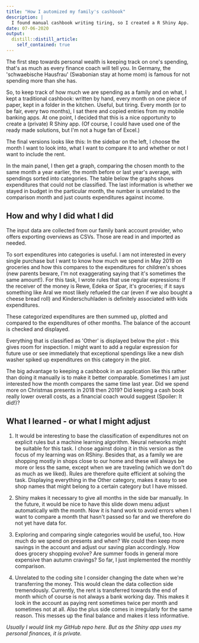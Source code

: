 ```yaml
---
title: "How I automized my family's cashbook"
description: |
  I found manual cashbook writing tiring, so I created a R Shiny App.
date: 07-06-2020
output:
  distill::distill_article:
    self_contained: true
---
```




The first step towards personal wealth is keeping track on one's spending, that's as much as every finance coach will tell you. In Germany, the 'schwaebische Hausfrau' (Swabonian stay at home mom) is famous for not spending more than she has. 

So, to keep track of how much we are spending as a family and on what, I kept a traditional cashbook: written by hand, every month on one piece of paper, kept in a folder in the kitchen. Useful, but tiring. Every month (or to be fair, every two months), I sat there and copied entries from my mobile banking apps. At one point, I decided that this is a nice opportunity to create a (private) R Shiny app. (Of course, I could have used one of the ready made solutions, but I'm not a huge fan of Excel.)

The final versions looks like this: In the sidebar on the left, I choose the month I want to look into, what I want to compare it to and whether or not I want to include the rent. 

In the main panel, I then get a graph, comparing the chosen month to the same month a year earlier, the month before or last year's average, with spendings sorted into categories. The table below the graphs shows expenditures that could not be classified. The last information is whether we stayed in budget in the particular month, the number is unrelated to the comparison month and just counts expenditures against income. 

## How and why I did what I did

The input data are collected from our family bank account provider, who offers exporting overviews as CSVs. Those are read in and imported as needed. 

To sort expenditures into categories is useful. I am not interested in every single purchase but I want to know how much we spend in May 2019 on groceries and how this compares to the expenditures for children's shoes (new parents beware, I'm not exaggerating saying that it's sometimes the same amount!). For this task, I wrote rules that use regular expressions: If the receiver of the money is Rewe, Edeka or Spar, it's groceries; if it says something like Aral we most likely refueled the car (even if we also bought a cheese bread roll) and Kinderschuhladen is definitely associated with kids expenditures. 

These categorized expenditures are then summed up, plotted and compared to the expenditures of other months. The balance of the account is checked and displayed. 

Everything that is classified as 'Other' is displayed below the plot - this gives room for inspection. I might want to add a regular expression for future use or see immediately that exceptional spendings like a new dish washer spiked up expenditures on this category in the plot. 

The big advantage to keeping a cashbook in an application like this rather than doing it manually is to make it better comparable. Sometimes I am just interested how the month compares the same time last year. Did we spend more on Christmas presents in 2018 then 2019? Did keeping a cash book really lower overall costs, as a financial coach would suggest (Spoiler: It did!)?

## What I learned - or what I might adjust 

1. It would be interesting to base the classification of expenditures not on explicit rules but a machine learning algorithm. Neural networks might be suitable for this task. I chose against doing it in this version as the focus of my learning was on RShiny. Besides that, as a family we are shopping mostly in shops close to our home and these will always be more or less the same, except when we are traveling (which we don't do as much as we liked). Rules are therefore quite efficient at solving the task. Displaying everything in the Other category, makes it easy to see shop names that might belong to a certain category but I have missed. 

2. Shiny makes it necessary to give all months in the side bar manually. In the future, it would be nice to have this slide down menu adjust automatically with the month. Now it is hand work to avoid errors when I want to compare a month that hasn't passed so far and we therefore do not yet have data for. 

3. Exploring and comparing single categories would be useful, too. How much do we spend on presents and when? We could then keep more savings in the account and adjust our saving plan accordingly. How does grocery shopping evolve? Are summer foods in general more expensive than autumn cravings? So far, I just implemented the monthly comparison. 

4. Unrelated to the coding site I consider changing the date when we're transferring the money. This would clean the data collection side tremendously. Currently, the rent is transferred towards the end of month which of course is not always a bank working day. This makes it look in the account as paying rent sometimes twice per month and sometimes not at all. Also the plus side comes in irregularly for the same reason. This messes up the final balance and makes it less informative.

_Usually I would link my GitHub repo here. But as the Shiny app uses my personal finances, it is private._
